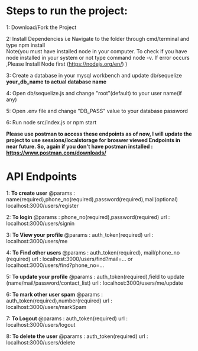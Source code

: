# Steps to run the project:

1: Download/Fork the Project

2: Install Dependencies i.e Navigate to the folder through cmd/terminal and type npm install                       
Note(you must have installed node in your computer. To check if you have node installed in your system or not
type command node -v. If error occurs ,Please Install Node first (https://nodejs.org/en/) )


3: Create a database in your mysql workbench and update db/sequelize  **your_db_name to actual database name**


4: Open db/sequelize.js and change "root"(default) to your user name(if any)


5: Open .env file and change "DB_PASS" value to your database password

6: Run node src/index.js or npm start

**Please use postman to access these endpoints as of now, I will update the project to use sessions/localstorage for broswer viewed Endpoints in near future. So, again if you don't have postman installed : https://www.postman.com/downloads/**

# API Endpoints
1: **To create user**
@params : name(required),phone_no(required),password(required),mail(optional)
localhost:3000/users/register

2: **To login**
@params : phone_no(required),password(required)
url : localhost:3000/users/signin

3: **To View your profile**
@params : auth_token(required)
url : localhost:3000/users/me

4: **To Find other users**
@params : auth_token(required), mail/phone_no (required)
url : localhost:3000/users/find?mail=... or localhost:3000/users/find?phone_no=...

5: **To update your profile**
@params : auth_token(required),field to update (name/mail/password/contact_list)
url : localhost:3000/users/me/update

6: **To mark other user spam**
@params : auth_token(required),number(required)
url : localhost:3000/users/markSpam

7: **To Logout**
@params : auth_token(required)
url : localhost:3000/users/logout

8: **To delete the user**
@params : auth_token(required)
url : localhost:3000/users/delete
